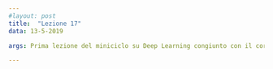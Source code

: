 ```yaml
---
#layout: post
title:  "Lezione 17"
data: 13-5-2019

args: Prima lezione del miniciclo su Deep Learning congiunto con il corso di Web Mining e Retrieval. Si veda all'indirizzo http://ai-nlp.info.uniroma2.it/basili/didattica/WmIR_18_19/

---
```


